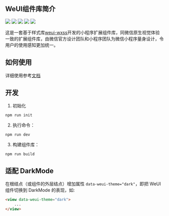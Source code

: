 ## WeUI组件库简介

[![](https://img.shields.io/npm/v/weui-miniprogram.svg?style=flat-square)](https://www.npmjs.com/package/weui-miniprogram)
[![](https://img.shields.io/npm/dw/weui-miniprogram?style=flat-square)](https://www.npmjs.com/package/weui-miniprogram)
[![](https://img.shields.io/travis/wechat-miniprogram/weui-miniprogram.svg?style=flat-square)](https://github.com/wechat-miniprogram/weui-miniprogram)
[![](https://img.shields.io/github/license/wechat-miniprogram/weui-miniprogram.svg?style=flat-square)](https://github.com/wechat-miniprogram/weui-miniprogram)
[![](https://img.shields.io/codecov/c/github/wechat-miniprogram/weui-miniprogram.svg?style=flat-square)](https://github.com/wechat-miniprogram/weui-miniprogram)

这是一套基于样式库[weui-wxss](https://github.com/Tencent/weui-wxss/)开发的小程序扩展组件库，同微信原生视觉体验一致的扩展组件库，由微信官方设计团队和小程序团队为微信小程序量身设计，令用户的使用感知更加统一。

## 如何使用
详细使用参考[文档](https://wechat-miniprogram.github.io/weui/docs/)

## 开发
1. 初始化
```
npm run init
```

2. 执行命令：

```
npm run dev
```

3. 构建组件库：

```
npm run build
```

## 适配 DarkMode

在根结点（或组件的外层结点）增加属性 `data-weui-theme="dark"`，即把 WeUI 组件切换到 DarkMode 的表现，如:

```html
<view data-weui-theme="dark">
    ...
</view>
```
